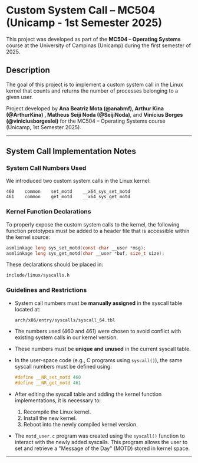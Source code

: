 # Custom System Call – MC504 (Unicamp - 1st Semester 2025)

This project was developed as part of the **MC504 – Operating Systems** course at the University of Campinas (Unicamp) during the first semester of 2025.

## Description

The goal of this project is to implement a custom system call in the Linux kernel that counts and returns the number of processes belonging to a given user.

Project developed by **Ana Beatriz Mota (@anabmf), Arthur Kina (@ArthurKina) , Matheus Seiji Noda (@SeijiNoda)**, and **Vinicius Borges (@viniciusborgeslei)** for the MC504 – Operating Systems course (Unicamp, 1st Semester 2025).

---

## System Call Implementation Notes

### System Call Numbers Used

We introduced two custom system calls in the Linux kernel:

```
460    common    set_motd    __x64_sys_set_motd
461    common    get_motd    __x64_sys_get_motd
```

### Kernel Function Declarations

To properly expose the custom system calls to the kernel, the following function prototypes must be added to a header file that is accessible within the kernel source:

```c
asmlinkage long sys_set_motd(const char __user *msg);
asmlinkage long sys_get_motd(char __user *buf, size_t size);
```

These declarations should be placed in:

```
include/linux/syscalls.h
```

### Guidelines and Restrictions

- System call numbers must be **manually assigned** in the syscall table located at:
  ```
  arch/x86/entry/syscalls/syscall_64.tbl
  ```

- The numbers used (460 and 461) were chosen to avoid conflict with existing system calls in our kernel version.

- These numbers must be **unique and unused** in the current syscall table.

- In the user-space code (e.g., C programs using `syscall()`), the same syscall numbers must be defined using:
  ```c
  #define __NR_set_motd 460
  #define __NR_get_motd 461
  ```

- After editing the syscall table and adding the kernel function implementations, it is necessary to:
  1. Recompile the Linux kernel.
  2. Install the new kernel.
  3. Reboot into the newly compiled kernel version.

- The `motd_user.c` program was created using the `syscall()` function to interact with the newly added syscalls. This program allows the user to set and retrieve a "Message of the Day" (MOTD) stored in kernel space.

---
